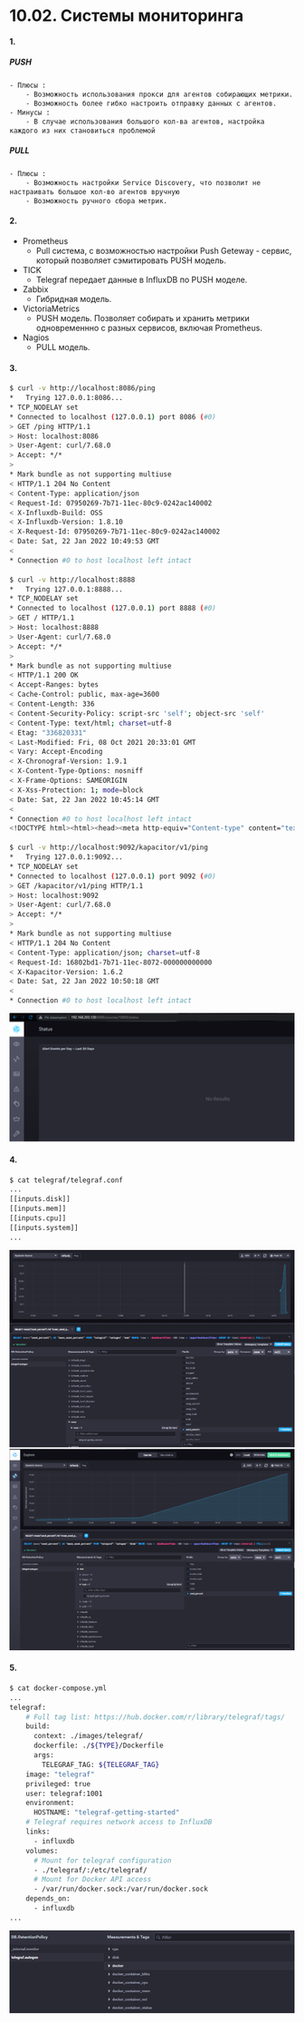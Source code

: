 # 10.02. Системы мониторинга

#### 1.
##### PUSH
    - Плюсы : 
        - Возможность использования прокси для агентов собирающих метрики.
        - Возможность более гибко настроить отправку данных с агентов.
    - Минусы :
        - В случае использования большого кол-ва агентов, настройка каждого из них становиться проблемой


##### PULL
    - Плюсы :
        - Возможность настройки Service Discovery, что позволит не настраивать большое кол-во агентов вручную
        - Возможность ручного сбора метрик.

#### 2.
 - Prometheus 
    - Pull система, с возможностью настройки Push Geteway - сервис, который позволяет сэмитировать PUSH модель.
 - TICK
    - Telegraf передает данные в InfluxDB по PUSH моделе.
 - Zabbix
    - Гибридная модель.
 - VictoriaMetrics
    - PUSH модель. Позволяет собирать и хранить метрики одновременнно с разных сервисов, включая Prometheus.
 - Nagios
    - PULL модель.
#### 3.
```bash
$ curl -v http://localhost:8086/ping
*   Trying 127.0.0.1:8086...
* TCP_NODELAY set
* Connected to localhost (127.0.0.1) port 8086 (#0)
> GET /ping HTTP/1.1
> Host: localhost:8086
> User-Agent: curl/7.68.0
> Accept: */*
>
* Mark bundle as not supporting multiuse
< HTTP/1.1 204 No Content
< Content-Type: application/json
< Request-Id: 07950269-7b71-11ec-80c9-0242ac140002
< X-Influxdb-Build: OSS
< X-Influxdb-Version: 1.8.10
< X-Request-Id: 07950269-7b71-11ec-80c9-0242ac140002
< Date: Sat, 22 Jan 2022 10:49:53 GMT
<
* Connection #0 to host localhost left intact

$ curl -v http://localhost:8888
*   Trying 127.0.0.1:8888...
* TCP_NODELAY set
* Connected to localhost (127.0.0.1) port 8888 (#0)
> GET / HTTP/1.1
> Host: localhost:8888
> User-Agent: curl/7.68.0
> Accept: */*
>
* Mark bundle as not supporting multiuse
< HTTP/1.1 200 OK
< Accept-Ranges: bytes
< Cache-Control: public, max-age=3600
< Content-Length: 336
< Content-Security-Policy: script-src 'self'; object-src 'self'
< Content-Type: text/html; charset=utf-8
< Etag: "336820331"
< Last-Modified: Fri, 08 Oct 2021 20:33:01 GMT
< Vary: Accept-Encoding
< X-Chronograf-Version: 1.9.1
< X-Content-Type-Options: nosniff
< X-Frame-Options: SAMEORIGIN
< X-Xss-Protection: 1; mode=block
< Date: Sat, 22 Jan 2022 10:45:14 GMT
<
* Connection #0 to host localhost left intact
<!DOCTYPE html><html><head><meta http-equiv="Content-type" content="text/html; charset=utf-8"><title>Chronograf</title><link rel="icon shortcut" href="/favicon.fa749080.ico"><link rel="stylesheet" href="/src.3dbae016.css"></head><body> <div id="react-root" data-basepath=""></div> <script src="/src.fab22342.js"></script> </body></html>

$ curl -v http://localhost:9092/kapacitor/v1/ping
*   Trying 127.0.0.1:9092...
* TCP_NODELAY set
* Connected to localhost (127.0.0.1) port 9092 (#0)
> GET /kapacitor/v1/ping HTTP/1.1
> Host: localhost:9092
> User-Agent: curl/7.68.0
> Accept: */*
>
* Mark bundle as not supporting multiuse
< HTTP/1.1 204 No Content
< Content-Type: application/json; charset=utf-8
< Request-Id: 16802bd1-7b71-11ec-8072-000000000000
< X-Kapacitor-Version: 1.6.2
< Date: Sat, 22 Jan 2022 10:50:18 GMT
<
* Connection #0 to host localhost left intact
```

![Chronograf](../imgs/Chronograf.png)
#### 4.
```bash
$ cat telegraf/telegraf.conf
...
[[inputs.disk]]
[[inputs.mem]]
[[inputs.cpu]]
[[inputs.system]]
...
```
![mem_used_percent](../imgs/telegraf_mem_used_percentage.png)
![disk_usage](../imgs/telegraf_disk_usage.png)
#### 5.
```bash
$ cat docker-compose.yml
...
telegraf:
    # Full tag list: https://hub.docker.com/r/library/telegraf/tags/
    build:
      context: ./images/telegraf/
      dockerfile: ./${TYPE}/Dockerfile
      args:
        TELEGRAF_TAG: ${TELEGRAF_TAG}
    image: "telegraf"
    privileged: true
    user: telegraf:1001
    environment:
      HOSTNAME: "telegraf-getting-started"
    # Telegraf requires network access to InfluxDB
    links:
      - influxdb
    volumes:
      # Mount for telegraf configuration
      - ./telegraf/:/etc/telegraf/
      # Mount for Docker API access
      - /var/run/docker.sock:/var/run/docker.sock
    depends_on:
      - influxdb
...
```
![docker-inputs](../imgs/telegraf_docker_inputs.png)
